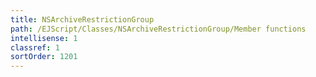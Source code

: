 ```yaml
---
title: NSArchiveRestrictionGroup
path: /EJScript/Classes/NSArchiveRestrictionGroup/Member functions
intellisense: 1
classref: 1
sortOrder: 1201
---
```





